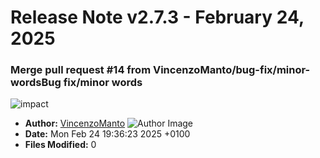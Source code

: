 # Release Note v2.7.3 - February 24, 2025


### Merge pull request #14 from VincenzoManto/bug-fix/minor-wordsBug fix/minor words

![impact](https://img.shields.io/badge/impact-low-green?style=flat-square)
- **Author:** [VincenzoManto](https://github.com/64726971+VincenzoManto) ![Author Image](https://avatars.githubusercontent.com/VincenzoManto?size=40)
- **Date:** Mon Feb 24 19:36:23 2025 +0100
- **Files Modified:** 0
    
